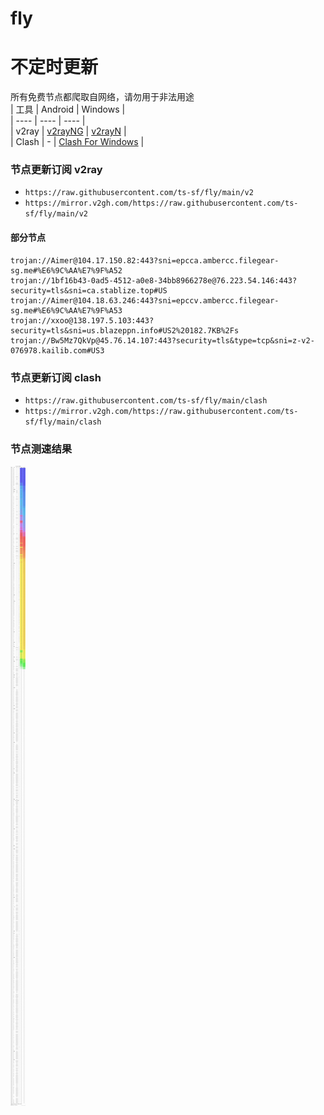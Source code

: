 # fly
# 不定时更新
所有免费节点都爬取自网络，请勿用于非法用途  
|  工具  | Android  | Windows  |  
|  ----  | ----   | ----  |  
| v2ray  | [v2rayNG](https://github.com/2dust/v2rayNG/releases) | [v2rayN](https://github.com/2dust/v2rayN/releases) |  
| Clash  | - | [Clash For Windows](https://github.com/2dust/clashN/releases) | 
  
### 节点更新订阅  v2ray
- `https://raw.githubusercontent.com/ts-sf/fly/main/v2`  
- `https://mirror.v2gh.com/https://raw.githubusercontent.com/ts-sf/fly/main/v2`  

#### 部分节点  
``` 
trojan://Aimer@104.17.150.82:443?sni=epcca.ambercc.filegear-sg.me#%E6%9C%AA%E7%9F%A52
trojan://1bf16b43-0ad5-4512-a0e8-34bb8966278e@76.223.54.146:443?security=tls&sni=ca.stablize.top#US
trojan://Aimer@104.18.63.246:443?sni=epccv.ambercc.filegear-sg.me#%E6%9C%AA%E7%9F%A53
trojan://xxoo@138.197.5.103:443?security=tls&sni=us.blazeppn.info#US2%20182.7KB%2Fs
trojan://Bw5Mz7QkVp@45.76.14.107:443?security=tls&type=tcp&sni=z-v2-076978.kailib.com#US3
```
### 节点更新订阅  clash
- `https://raw.githubusercontent.com/ts-sf/fly/main/clash`  
- `https://mirror.v2gh.com/https://raw.githubusercontent.com/ts-sf/fly/main/clash`  

### 节点测速结果
![image](traffic.png)
